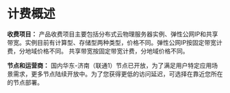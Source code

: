 # 计费概述

**收费项目：**
产品收费项目主要包括分布式云物理服务器实例、弹性公网IP和共享带宽。实例目前有计算型、存储型两种类型，价格不同。弹性公网IP按固定带宽计费，分地域价格不同。
共享带宽按固定带宽计费，分地域价格不同。

**节点和运营商：**
国内华东-济南（联通1）节点已开放，为了满足用户特定应用场景需求，更多节点陆续开放中。为了您获得更低的访问延迟，可选择在靠近您所在的节点部署。

